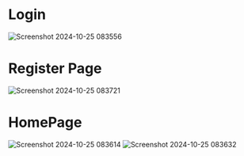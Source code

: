 # Login

![Screenshot 2024-10-25 083556](https://github.com/user-attachments/assets/8c56c4b0-eca4-4c2b-920b-6c55296de2fa)

# Register Page
![Screenshot 2024-10-25 083721](https://github.com/user-attachments/assets/08366770-4a49-4201-bd35-ae39006b53cf)


# HomePage
![Screenshot 2024-10-25 083614](https://github.com/user-attachments/assets/0349d3e5-9538-44a9-93e0-9805757d7c3e)
![Screenshot 2024-10-25 083632](https://github.com/user-attachments/assets/16fb7227-3c5d-41e2-9157-dbee3eb28af2)
